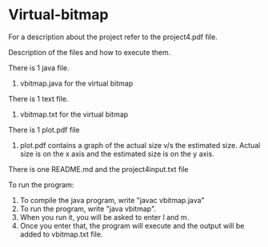 # Virtual-bitmap

For a description about the project refer to the project4.pdf file.

Description of the files and how to execute them.

There is 1 java file.
1. vbitmap.java for the virtual bitmap

There is 1 text file. 
1. vbitmap.txt for the virtual bitmap

There is 1 plot.pdf file
1. plot.pdf contains a graph of the actual size v/s the estimated size. Actual size is on the x axis and the estimated size is on the y axis.

There is one README.md and the project4input.txt file

To run the program:
1. To compile the java program, write "javac vbitmap.java"
2. To run the program, write "java vbitmap".
3. When you run it, you will be asked to enter l and m.
4. Once you enter that, the program will execute and the output will be added to vbitmap.txt file.

